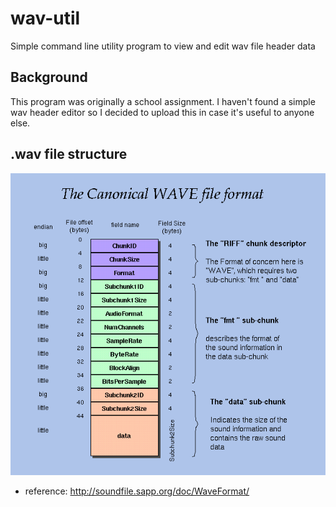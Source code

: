 # wav-util
Simple command line utility program to view and edit wav file header data

## Background
This program was originally a school assignment. I haven't found a simple wav header editor so I decided to upload this
in case it's useful to anyone else.

## .wav file structure
![](img/wav-info.png)
* reference: http://soundfile.sapp.org/doc/WaveFormat/